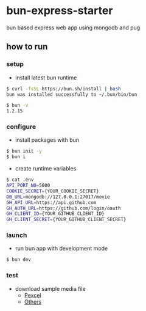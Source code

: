 # bun-express-starter

bun based express web app using mongodb and pug

## how to run

### setup

- install latest bun runtime

```sh
$ curl -fsSL https://bun.sh/install | bash
bun was installed successfully to ~/.bun/bin/bun

$ bun -v
1.2.15
```

### configure

- install packages with bun

```sh
$ bun init -y
$ bun i
```

- create runtime variables

```sh
$ cat .env
API_PORT_NO=5000
COOKIE_SECRET={YOUR_COOKIE_SECRET}
DB_URL=mongodb://127.0.0.1:27017/movie
GH_API_URL=https://api.github.com
GH_AUTH_URL=https://github.com/login/oauth
GH_CLIENT_ID={YOUR_GITHUB_CLIENT_ID}
GH_CLIENT_SECRET={YOUR_GITHUB_CLIENT_SECRET}
```

### launch

- run bun app with development mode

```sh
$ bun dev
```

### test

- download sample media file
  - [Pexcel](https://www.pexels.com)
  - [Others](https://www.sample-videos.com)
